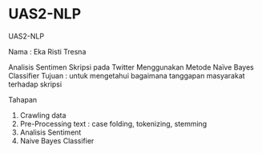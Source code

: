 # UAS2-NLP
UAS2-NLP

Nama : 
Eka Risti
Tresna

Analisis Sentimen Skripsi pada Twitter Menggunakan Metode Naïve Bayes Classifier
Tujuan : untuk mengetahui bagaimana tanggapan masyarakat terhadap skripsi

Tahapan 
1. Crawling data
2. Pre-Processing text : case folding, tokenizing, stemming
3. Analisis Sentiment
4. Naive Bayes Classifier
